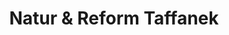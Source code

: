 ---
title: "Natur & Reform Taffanek"
url: /knittefeld/natur-und-reform-taffanek/
shop: Lebensmittel
---
